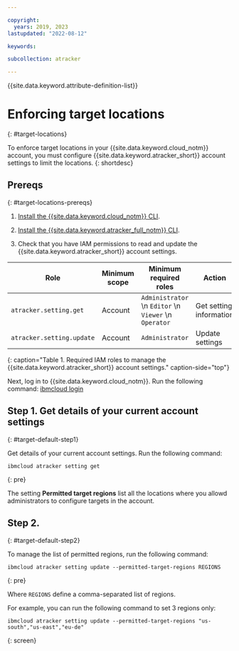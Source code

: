 ```yaml
---

copyright:
  years: 2019, 2023
lastupdated: "2022-08-12"

keywords:

subcollection: atracker

---
```


{{site.data.keyword.attribute-definition-list}}


# Enforcing target locations
{: #target-locations}

To enforce target locations in your {{site.data.keyword.cloud_notm}} account, you must configure {{site.data.keyword.atracker_short}} account settings to limit the locations.
{: shortdesc}


## Prereqs
{: #target-locations-prereqs}

1. [Install the {{site.data.keyword.cloud_notm}} CLI](/docs/cli?topic=cli-install-ibmcloud-cli).

2. [Install the {{site.data.keyword.atracker_full_notm}} CLI](/docs/atracker?topic=atracker-atracker-cli-config).

3. Check that you have IAM permissions to read and update the {{site.data.keyword.atracker_short}} account settings.

| Role                      | Minimum scope  | Minimum required roles | Action         |
| ------------------------- | -------------- | ---------------------- | -------------- |
| `atracker.setting.get`    | Account        | `Administrator`  \n `Editor`  \n `Viewer`  \n `Operator` | Get setting information |
| `atracker.setting.update` | Account        | `Administrator`| Update settings |
{: caption="Table 1. Required IAM roles to manage the {{site.data.keyword.atracker_short}} account settings." caption-side="top"}


Next, log in to {{site.data.keyword.cloud_notm}}. Run the following command: [ibmcloud login](/docs/cli?topic=cli-ibmcloud_cli#ibmcloud_login)



## Step 1. Get details of your current account settings
{: #target-default-step1}

Get details of your current account settings. Run the following command:

```text
ibmcloud atracker setting get
```
{: pre}

The setting **Permitted target regions** list all the locations where you allowd administrators to configure targets in the account.

## Step 2.
{: #target-default-step2}

To manage the list of permitted regions, run the following command:

```text
ibmcloud atracker setting update --permitted-target-regions REGIONS
```
{: pre}

Where `REGIONS` define a comma-separated list of regions.

For example, you can run the following command to set 3 regions only:

```text
ibmcloud atracker setting update --permitted-target-regions "us-south","us-east","eu-de"
```
{: screen}
